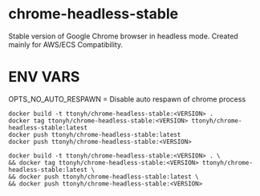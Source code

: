 # chrome-headless-stable
Stable version of Google Chrome browser in headless mode. Created mainly for AWS/ECS Compatibility.



# ENV VARS

OPTS_NO_AUTO_RESPAWN = Disable auto respawn of chrome process



```
docker build -t ttonyh/chrome-headless-stable:<VERSION> .
docker tag ttonyh/chrome-headless-stable:<VERSION> ttonyh/chrome-headless-stable:latest
docker push ttonyh/chrome-headless-stable:latest
docker push ttonyh/chrome-headless-stable:<VERSION>
```



```
docker build -t ttonyh/chrome-headless-stable:<VERSION> . \
&& docker tag ttonyh/chrome-headless-stable:<VERSION> ttonyh/chrome-headless-stable:latest \
&& docker push ttonyh/chrome-headless-stable:latest \
&& docker push ttonyh/chrome-headless-stable:<VERSION>
```






